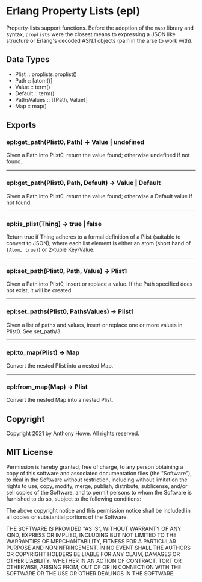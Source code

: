 Erlang Property Lists (epl)
===========================

Property-lists support functions.  Before the adoption of the `maps` library and syntax, `proplists` were the closest means to expressing a JSON like structure or Erlang's decoded ASN.1 objects (pain in the arse to work with).


Data Types
----------

* Plist           :: proplists:proplist()
* Path            :: [atom()]
* Value           :: term()
* Default         :: term()
* PathsValues     :: [{Path, Value}]
* Map             :: map()


Exports
-------

### epl:get_path(Plist0, Path) -> Value | undefined

Given a Path into Plist0, return the value found; otherwise undefined if not found.

- - -
### epl:get_path(Plist0, Path, Default) -> Value | Default

Given a Path into Plist0, return the value found; otherwise a Default value if not found.

- - -
### epl:is_plist(Thing) -> true | false

Return true if Thing adheres to a formal definition of a Plist (suitable to convert to JSON), where each list element is either an atom (short hand of `{Atom, true}`) or 2-tuple Key-Value.

- - -
### epl:set_path(Plist0, Path, Value) -> Plist1

Given a Path into Plist0, insert or replace a value.  If the Path specified does not exist, it will be created.

- - -
### epl:set_paths(Plist0, PathsValues) -> Plist1

Given a list of paths and values, insert or replace one or more values in Plist0.  See set_path/3.

- - -
### epl:to_map(Plist) -> Map

Convert the nested Plist into a nested Map.

- - -
### epl:from_map(Map) -> Plist

Convert the nested Map into a nested Plist.


Copyright
---------

Copyright 2021 by Anthony Howe.  All rights reserved.


MIT License
-----------

Permission is hereby granted, free of charge, to any person obtaining a copy of this software and associated documentation files (the "Software"), to deal in the Software without restriction, including without limitation the rights to use, copy, modify, merge, publish, distribute, sublicense, and/or sell copies of the Software, and to permit persons to whom the Software is furnished to do so, subject to the following conditions:

The above copyright notice and this permission notice shall be included in all copies or substantial portions of the Software.

THE SOFTWARE IS PROVIDED "AS IS", WITHOUT WARRANTY OF ANY KIND, EXPRESS OR IMPLIED, INCLUDING BUT NOT LIMITED TO THE WARRANTIES OF MERCHANTABILITY, FITNESS FOR A PARTICULAR PURPOSE AND NONINFRINGEMENT. IN NO EVENT SHALL THE AUTHORS OR COPYRIGHT HOLDERS BE LIABLE FOR ANY CLAIM, DAMAGES OR OTHER LIABILITY, WHETHER IN AN ACTION OF CONTRACT, TORT OR OTHERWISE, ARISING FROM, OUT OF OR IN CONNECTION WITH THE SOFTWARE OR THE USE OR OTHER DEALINGS IN THE SOFTWARE.
